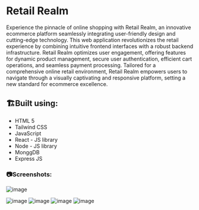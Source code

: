 # Retail Realm

Experience the pinnacle of online shopping with Retail Realm, an innovative ecommerce platform seamlessly integrating user-friendly design and cutting-edge technology. This web application revolutionizes the retail experience by combining intuitive frontend interfaces with a robust backend infrastructure. Retail Realm optimizes user engagement, offering features for dynamic product management, secure user authentication, efficient cart operations, and seamless payment processing. Tailored for a comprehensive online retail environment, Retail Realm empowers users to navigate through a visually captivating and responsive platform, setting a new standard for ecommerce excellence.

## 🏗️Built using:

 * HTML 5
 * Tailwind CSS
 * JavaScript
 * React - JS library
 * Node - JS library
 * MonggDB
 * Express JS

### 📷Screenshots:

![image](https://github.com/Mirthhh08/RetailRealm/assets/92306499/b0f2d7e9-bc3c-4399-9796-d3b96919a6ee)

![image](https://github.com/Mirthhh08/RetailRealm/assets/92306499/82ed4f18-99b1-4dc3-aee5-0227a86c790e)
![image](https://github.com/Mirthhh08/RetailRealm/assets/92306499/6ea5bb53-2f79-4b19-94da-1bf60a22a22a)
![image](https://github.com/Mirthhh08/RetailRealm/assets/92306499/f05dd9f2-75f2-4982-b0aa-1d54ff68937c)
![image](https://github.com/Mirthhh08/RetailRealm/assets/92306499/f6c418af-aec0-4806-ac9c-dc765982d0f6)






